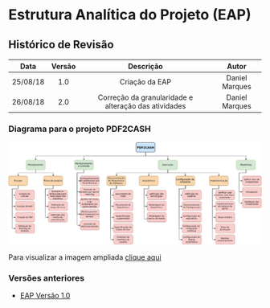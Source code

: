 # Estrutura Analítica do Projeto (EAP)

## Histórico de Revisão

| Data | Versão | Descrição | Autor |
|:----:|:------:|:---------:|:-----:|
| 25/08/18 | 1.0 | Criação da EAP | Daniel Marques |
| 26/08/18 | 2.0 | Correção da granularidade e alteração das atividades | Daniel Marques |

### Diagrama para o projeto PDF2CASH


![EAP Versão 2.0](../../assets/EAP-v2.jpg)

Para visualizar a imagem ampliada [clique aqui](../../assets/EAP-v2.jpg)


### Versões anteriores
- [EAP Versão 1.0](../../assets/EAP.jpg)
